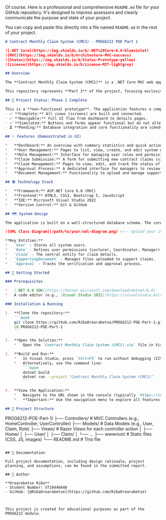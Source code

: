 Of course. Here is a professional and comprehensive `README.md` file for your GitHub repository. It's designed to impress assessors and clearly communicate the purpose and state of your project.

You can copy and paste this directly into a file named `README.md` in the root of your project.

```markdown
# Contract Monthly Claim System (CMCS) - PROG6212 POE Part 1

![.NET Core](https://img.shields.io/b/.NET%20Core-6.0-blueviolet)
![MVC](https://img.shields.io/b/Architecture-MVC-success)
![Status](https://img.shields.io/b/Status-Prototype-yellow)
![License](https://img.shields.io/b/License-MIT-lightgrey)

## Overview

The **Contract Monthly Claim System (CMCS)** is a .NET Core MVC web application prototype designed to streamline the monthly claim submission and approval process for independent contract lecturers within educational institutions. This project addresses the administrative challenges of manual claim processing by providing a digital, structured, and user-friendly platform.

This repository represents **Part 1** of the project, focusing exclusively on **planning, design, and the creation of a non-functional UI prototype.**

## 🎯 Project Status: Phase 1 Complete

This is a **non-functional prototype**. The application features a complete, navigable user interface with all planned screens and components. However, it does not yet contain business logic, data persistence, or user authentication.
- ✅ **Complete:** All views (screens) are built and connected.
- ✅ **Navigable:** Full UI flow from dashboard to details pages.
- ✅ **Simulated:** Buttons and forms appear functional but do not alter data.
- ⏳ **Pending:** Database integration and core functionality are scheduled for Part 2.

## ✨ Features (Demonstrated in UI)

*   **Dashboard:** An overview with summary statistics and quick actions.
*   **User Management:** Pages to list, view, create, and edit system users (Lecturers, Coordinators, Managers).
*   **Role Management:** Interface for managing user roles and permissions.
*   **Claim Submission:** A form for submitting new contract claims (simulated).
*   **Claim Management:** Pages to view, edit, and track the status of all claims.
*   **Approval Process:** A dedicated interface for managers to review and process claims.
*   **Document Management:** Functionality to upload and manage supporting documents for claims.

## 🛠️ Technology Stack

*   **Framework:** ASP.NET Core 6.0 (MVC)
*   **Frontend:** HTML5, CSS3, Bootstrap 5, JavaScript
*   **IDE:** Microsoft Visual Studio 2022
*   **Version Control:** Git & GitHub

## 🗺️ System Design

The application is built on a well-structured database schema. The core entities and their relationships are shown in the UML Class Diagram below, forming the foundation for the application's data model.

![UML Class Diagram](/path/to/your/uml-diagram.png) <!-- Upload your image and link to it here -->

**Key Entities:**
*   `User` - Stores all system users.
*   `Role` - Defines user permissions (Lecturer, Coordinator, Manager).
*   `Claim` - The central entity for claim details.
*   `SupportingDocument` - Manages files uploaded to support claims.
*   `Approval` - Tracks the verification and approval process.

## 🚀 Getting Started

### Prerequisites

*   [.NET 6.0 SDK](https://dotnet.microsoft.com/download/dotnet/6.0)
*   A code editor (e.g., [Visual Studio 2022](https://visualstudio.microsoft.com/), [VS Code](https://code.visualstudio.com/))

### Installation & Running

1.  **Clone the repository:**
    ```bash
    git clone https://github.com/RibaOrearabetse/PROG6212-POE-Part-1.git
    cd PROG6212-POE-Part-1
    ```

2.  **Open the Solution:**
    *   Open the `Contract Monthly Claim System (CMCS).sln` file in Visual Studio.

3.  **Build and Run:**
    *   In Visual Studio, press `Ctrl+F5` to run without debugging (IIS Express).
    *   Alternatively, use the command line:
        ```bash
        dotnet build
        dotnet run --project "Contract Monthly Claim System (CMCS)"
        ```

4.  **View the Application:**
    *   Navigate to the URL shown in the console (typically `https://localhost:7000` or `http://localhost:5000`).
    *   **Important:** Use the navigation menu to explore all features. Remember, this is a prototype—forms will not submit data, and buttons will only simulate actions.

## 📁 Project Structure

```
PROG6212-POE-Part-1/
├── Controllers/         # MVC Controllers (e.g., HomeController, UserController)
├── Models/              # Data Models (e.g., User, Claim, Role)
├── Views/               # Razor Views for each controller action
│   ├── Home/
│   ├── User/
│   ├── Claim/
│   └── ...
├── wwwroot/             # Static files (CSS, JS, images)
└── README.md            # This file
```

## 📄 Documentation

Full project documentation, including design rationale, project planning, and assumptions, can be found in the submitted report.

## 👤 Author

**Orearabetse Riba** 
- Student Number: ST10446648
- GitHub: [@RibaOrearabetse](https://github.com/RibaOrearabetse)



This project is created for educational purposes as part of the PROG6212 module.
```
